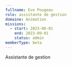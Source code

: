 ```yaml
---
fullname: Eve Pougeau
role: assistante de gestion
domaine: Animation
missions:
  - start: 2023-06-01
    end: 2023-09-01
    status: admin
memberType: beta
---
```

Assistante de gestion